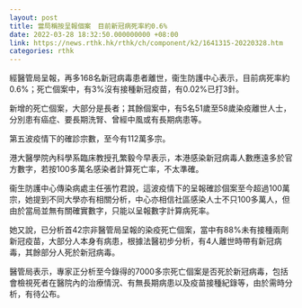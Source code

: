 ```yaml
---
layout: post
title: 當局稱按呈報個案　目前新冠病死率約0.6%
date: 2022-03-28 18:32:50.000000000 +08:00
link: https://news.rthk.hk/rthk/ch/component/k2/1641315-20220328.htm
categories: rthk
---
```


經醫管局呈報，再多168名新冠病毒患者離世，衞生防護中心表示，目前病死率約0.6%；死亡個案中，有3%沒有接種新冠疫苗，有0.02%已打3針。

新增的死亡個案，大部分是長者；其餘個案中，有5名51歲至58歲染疫離世人士，分別患有癌症、要長期洗腎、曾經中風或有長期病患等。

第五波疫情下的確診宗數，至今有112萬多宗。

港大醫學院內科學系臨床教授孔繁毅今早表示，本港感染新冠病毒人數應遠多於官方數字，若按100多萬名感染者計算死亡率，不太準確。

衞生防護中心傳染病處主任張竹君說，這波疫情下的呈報確診個案至今超過100萬宗，她提到不同大學亦有相關分析，中心亦相信社區感染人士不只100多萬人，但由於當局並無有關確實數字，只能以呈報數字計算病死率。

她又說，已分析首42宗非醫管局呈報的染疫死亡個案，當中有88%未有接種兩劑新冠疫苗，大部分人本身有病患，根據法醫初步分析，有4人離世時帶有新冠病毒，其餘部分人死於新冠病毒。

醫管局表示，專家正分析至今錄得的7000多宗死亡個案是否死於新冠病毒，包括會檢視死者在醫院內的治療情況、有無長期病患以及疫苗接種紀錄等，由於需時分析，有待公布。

